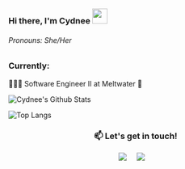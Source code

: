 ### Hi there, I'm Cydnee <img src="https://raw.githubusercontent.com/MartinHeinz/MartinHeinz/master/wave.gif" width="30px">

###### Pronouns: She/Her

### Currently:
👨🏻‍💻 Software Engineer II at Meltwater 🌱

![Cydnee's Github Stats](https://github-readme-stats.vercel.app/api?username=cowens87&show_icons=true&theme=buefy&hide=stars&custom_title=Cydnee's%20GitHub%20Stats)

![Top Langs](https://github-readme-stats.vercel.app/api/top-langs/?username=cowens87&show_icons=true&theme=buefy&layout=compact&langs_count=4)

<h3  align="center">📫 Let's get in touch!</h2>
<p align="center">
  <a target="_blank"href="https://www.linkedin.com/in/cydnee-owens-683a3450/"><img src="https://img.shields.io/badge/LinkedIn-blue?style=for-the-badge&logo=linkedin&labelColor=blue" /></a>&nbsp;&nbsp;&nbsp;&nbsp;
  <a href="mailto:h.cydnee.owens@gmail.com?subject=Hello%20Cydnee,%20From%20Github"><img src="https://img.shields.io/badge/GMail-red?style=for-the-badge&logo=gmail&labelColor=red&logoColor=white" /></a>&nbsp;&nbsp;&nbsp;&nbsp;
</p>


<!--

**cowens87/cowens87** is a ✨ _special_ ✨ repository because its `README.md` (this file) appears on your GitHub profile.

Here are some ideas to get you started:
👋
- 🔭 I’m currently working on ...
- 🌱 I’m currently learning ...
- 👯 I’m looking to collaborate on ...
- 🤔 I’m looking for help with ...
- 💬 Ask me about ...
- 📫 How to reach me: ...
- 😄 Pronouns: ...
- ⚡ Fun fact: ...
![octocat](https://user-images.githubusercontent.com/56360157/88322869-930b0380-ccde-11ea-9854-0f06b8b8cea9.png)
<img src="https://user-images.githubusercontent.com/56360157/88322869-930b0380-ccde-11ea-9854-0f06b8b8cea9.png" width=200 align=left>


-->
